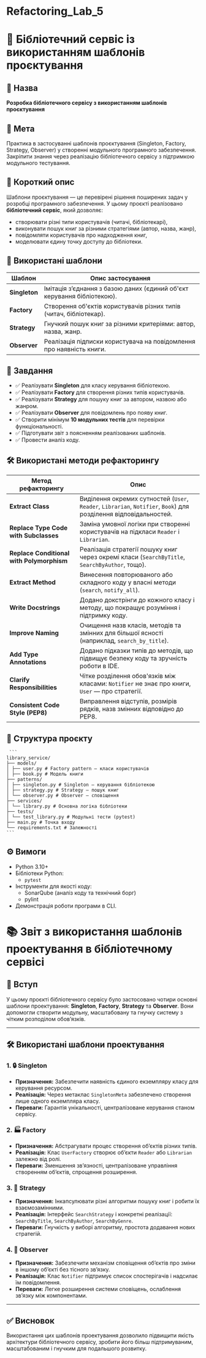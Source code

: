 # Refactoring_Lab_5
# 📘 Бібліотечний сервіс із використанням шаблонів проєктування

## 🔹 Назва
**Розробка бібліотечного сервісу з використанням шаблонів проєктування**

## 🎯 Мета
Практика в застосуванні шаблонів проєктування (Singleton, Factory, Strategy, Observer) у створенні модульного програмного забезпечення. Закріпити знання через реалізацію бібліотечного сервісу з підтримкою модульного тестування.

## 🧠 Короткий опис
Шаблони проєктування — це перевірені рішення поширених задач у розробці програмного забезпечення. У цьому проєкті реалізовано **бібліотечний сервіс**, який дозволяє:

- створювати різні типи користувачів (читачі, бібліотекарі),
- виконувати пошук книг за різними стратегіями (автор, назва, жанр),
- повідомляти користувачів про надходження книг,
- моделювати єдину точку доступу до бібліотеки.

## 🧩 Використані шаблони

| Шаблон       | Опис застосування |
|--------------|-------------------|
| **Singleton** | Імітація з’єднання з базою даних (єдиний об'єкт керування бібліотекою). |
| **Factory**   | Створення об'єктів користувачів різних типів (читач, бібліотекар). |
| **Strategy**  | Гнучкий пошук книг за різними критеріями: автор, назва, жанр. |
| **Observer**  | Реалізація підписки користувача на повідомлення про наявність книги. |

## 🧪 Завдання

- ✅ Реалізувати **Singleton** для класу керування бібліотекою.
- ✅ Реалізувати **Factory** для створення різних типів користувачів.
- ✅ Реалізувати **Strategy** для пошуку книг за автором, назвою або жанром.
- ✅ Реалізувати **Observer** для повідомлень про появу книг.
- ✅ Створити мінімум **10 модульних тестів** для перевірки функціональності.
- ✅ Підготувати звіт з поясненням реалізованих шаблонів.
- ✅ Провести аналіз коду.

## 🛠 Використані методи рефакторингу

| Метод рефакторингу                          | Опис                                                                                             |
|--------------------------------------------|--------------------------------------------------------------------------------------------------|
| **Extract Class**                          | Виділення окремих сутностей (`User`, `Reader`, `Librarian`, `Notifier`, `Book`) для розділення відповідальностей. |
| **Replace Type Code with Subclasses**      | Заміна умовної логіки при створенні користувачів на підкласи `Reader` і `Librarian`.             |
| **Replace Conditional with Polymorphism**  | Реалізація стратегії пошуку книг через окремі класи (`SearchByTitle`, `SearchByAuthor`, тощо).  |                                         
| **Extract Method**                         | Винесення повторюваного або складного коду у власні методи (`search`, `notify_all`).            |
| **Write Docstrings**                       | Додано докстрінги до кожного класу і методу, що покращує розуміння і підтримку коду.             |
| **Improve Naming**                         | Очищення назв класів, методів та змінних для більшої ясності (наприклад, `search_by_title`).     |
| **Add Type Annotations**                   | Додано підказки типів до методів, що підвищує безпеку коду та зручність роботи в IDE.            |
| **Clarify Responsibilities**               | Чітке розділення обов'язків між класами: `Notifier` не знає про книги, `User` — про стратегії.   |
| **Consistent Code Style (PEP8)**           | Виправлення відступів, розмірів рядків, назв змінних відповідно до PEP8.                         |


## 📁 Структура проєкту
<pre lang="text"><code> ``` 
library_service/
├── models/
│ ├── user.py # Factory pattern — класи користувачів
│ ├── book.py # Модель книги
├── patterns/
│ ├── singleton.py # Singleton — керування бібліотекою
│ ├── strategy.py # Strategy — пошук книг
│ └── observer.py # Observer — сповіщення
├── services/
│ └── library.py # Основна логіка бібліотеки
├── tests/
│ └── test_library.py # Модульні тести (pytest)
├── main.py # Точка входу
└── requirements.txt # Залежності
``` </code></pre>
## ⚙️ Вимоги

- Python 3.10+
- Бібліотеки Python:
  - `pytest`
- Інструменти для якості коду:
  - SonarQube (аналіз коду та технічний борг)
  - pylint
- Демонстрація роботи програми в CLI.

# 📚 Звіт з використання шаблонів проектування в бібліотечному сервісі

## 🚀 Вступ
У цьому проєкті бібліотечного сервісу було застосовано чотири основні шаблони проектування: **Singleton**, **Factory**, **Strategy** та **Observer**. Вони допомогли створити модульну, масштабовану та гнучку систему з чітким розподілом обов’язків.

---

## 🛠️ Використані шаблони проектування

### 1. 🔒 Singleton
- **Призначення:** Забезпечити наявність єдиного екземпляру класу для керування ресурсом.
- **Реалізація:** Через метаклас `SingletonMeta` забезпечено створення лише одного екземпляра класу.
- **Переваги:** Гарантія унікальності, централізоване керування станом сервісу.

### 2. 🏭 Factory
- **Призначення:** Абстрагувати процес створення об’єктів різних типів.
- **Реалізація:** Клас `UserFactory` створює об’єкти `Reader` або `Librarian` залежно від ролі.
- **Переваги:** Зменшення зв’язності, централізоване управління створенням об’єктів, спрощення розширення.

### 3. 🎯 Strategy
- **Призначення:** Інкапсулювати різні алгоритми пошуку книг і робити їх взаємозамінними.
- **Реалізація:** Інтерфейс `SearchStrategy` і конкретні реалізації: `SearchByTitle`, `SearchByAuthor`, `SearchByGenre`.
- **Переваги:** Гнучкість у виборі алгоритму, простота додавання нових стратегій.

### 4. 👀 Observer
- **Призначення:** Забезпечити механізм сповіщення об’єктів про зміни в іншому об’єкті без тісного зв’язку.
- **Реалізація:** Клас `Notifier` підтримує список спостерігачів і надсилає їм повідомлення.
- **Переваги:** Легке розширення системи сповіщень, ослаблення зв’язку між компонентами.

---

## ✅ Висновок
Використання цих шаблонів проектування дозволило підвищити якість архітектури бібліотечного сервісу, зробити його більш підтримуваним, масштабованим і гнучким для подальшого розвитку.

